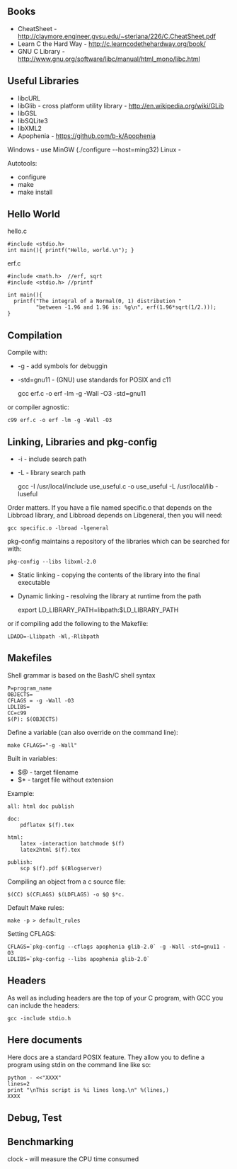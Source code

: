 Books
-----

* CheatSheet - http://claymore.engineer.gvsu.edu/~steriana/226/C.CheatSheet.pdf
* Learn C the Hard Way - http://c.learncodethehardway.org/book/
* GNU C Library - http://www.gnu.org/software/libc/manual/html_mono/libc.html

Useful Libraries
----------------

* libcURL
* libGlib - cross platform utility library - http://en.wikipedia.org/wiki/GLib
* libGSL
* libSQLite3
* libXML2
* Apophenia - https://github.com/b-k/Apophenia

Windows - use  MinGW (./configure --host=ming32)
Linux - 

Autotools:
* configure
* make
* make install

Hello World
-----------

hello.c

    #include <stdio.h>
    int main(){ printf("Hello, world.\n"); }

erf.c

    #include <math.h>  //erf, sqrt
    #include <stdio.h> //printf

    int main(){
      printf("The integral of a Normal(0, 1) distribution "
             "between -1.96 and 1.96 is: %g\n", erf(1.96*sqrt(1/2.)));
    }

Compilation
-----------

Compile with:

* -g - add symbols for debuggin
* -std=gnu11 - (GNU) use standards for POSIX and c11

    gcc erf.c -o erf -lm -g -Wall -O3 -std=gnu11

or compiler agnostic:

    c99 erf.c -o erf -lm -g -Wall -O3

Linking, Libraries and pkg-config
---------------------------------

* -i - include search path
* -L - library search path

    gcc -I /usr/local/include use_useful.c -o use_useful -L /usr/local/lib -luseful

Order matters. If you have a file named specific.o that depends on the Libbroad library, and Libbroad depends on Libgeneral, then you will need:

    gcc specific.o -lbroad -lgeneral
    
pkg-config maintains a repository of the libraries which can be searched for with:

    pkg-config --libs libxml-2.0
    
* Static linking - copying the contents of the library into the final executable
* Dynamic linking - resolving the library at runtime from the path

    export LD_LIBRARY_PATH=libpath:$LD_LIBRARY_PATH
    
or if compiling add the following to the Makefile:

    LDADD=-Llibpath -Wl,-Rlibpath
    
Makefiles
---------

Shell grammar is based on the Bash/C shell syntax

    P=program_name
    OBJECTS=
    CFLAGS = -g -Wall -O3
    LDLIBS=
    CC=c99
    $(P): $(OBJECTS)
    
Define a variable (can also override on the command line):

    make CFLAGS="-g -Wall"
    
Built in variables:
* $@ - target filename
* $* - target file without extension

Example:

    all: html doc publish

    doc:
        pdflatex $(f).tex
    
    html:
        latex -interaction batchmode $(f)
        latex2html $(f).tex
    
    publish:
        scp $(f).pdf $(Blogserver)
        
Compiling an object from a c source file:

    $(CC) $(CFLAGS) $(LDFLAGS) -o $@ $*c.
    
Default Make rules:

    make -p > default_rules
    
Setting CFLAGS:

    CFLAGS=`pkg-config --cflags apophenia glib-2.0` -g -Wall -std=gnu11 -O3
    LDLIBS=`pkg-config --libs apophenia glib-2.0`

Headers
-------

As well as including headers are the top of your C program, with GCC you can include the headers:

    gcc -include stdio.h

Here documents 
--------------

Here docs are a standard POSIX feature.  They allow you to define a program using stdin on the command line like so:

    python - <<"XXXX"
    lines=2
    print "\nThis script is %i lines long.\n" %(lines,)
    XXXX
    
Debug, Test
-----------

Benchmarking
------------

clock - will measure the CPU time consumed





